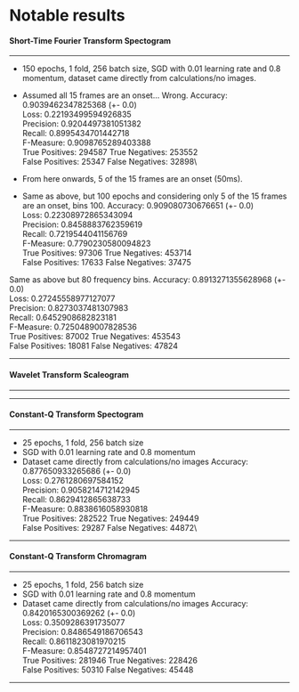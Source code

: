 # Notable results

#### Short-Time Fourier Transform Spectogram
-----------------------------------------------
- 150 epochs, 1 fold, 256 batch size, SGD with 0.01 learning rate and 0.8 momentum, dataset came directly from calculations/no images.
- Assumed all 15 frames are an onset... Wrong.
Accuracy: 0.9039462347825368 (+- 0.0)\
Loss: 0.22193499594926835\
Precision: 0.9204497381051382\
Recall: 0.8995434701442718\
F-Measure: 0.9098765289403388\
True Positives: 294587 True Negatives: 253552\
False Positives: 25347 False Negatives: 32898\

- From here onwards, 5 of the 15 frames are an onset (50ms).
- Same as above, but 100 epochs and considering only 5 of the 15 frames are an onset, bins 100.
Accuracy: 0.909080730676651 (+- 0.0)\
Loss: 0.22308972865343094\
Precision: 0.8458883762359619\
Recall: 0.7219544041156769\
F-Measure: 0.7790230580094823\
True Positives: 97306 True Negatives: 453714\
False Positives: 17633 False Negatives: 37475

Same as above but 80 frequency bins.
Accuracy: 0.8913271355628968 (+- 0.0)\
Loss: 0.27245558977127077\
Precision: 0.8273037481307983\
Recall: 0.6452908682823181\
F-Measure: 0.7250489007828536\
True Positives: 87002 True Negatives: 453543\
False Positives: 18081 False Negatives: 47824

-----------------------------------------------

#### Wavelet Transform Scaleogram
-----------------------------------------------
-----------------------------------------------


#### Constant-Q Transform Spectogram
-----------------------------------------------
- 25 epochs, 1 fold, 256 batch size
- SGD with 0.01 learning rate and 0.8 momentum
- Dataset came directly from calculations/no images
Accuracy: 0.877650933265686 (+- 0.0)\
Loss: 0.2761280697584152\
Precision: 0.9058214712142945\
Recall: 0.8629412865638733\
F-Measure: 0.8838616058930818\
True Positives: 282522 True Negatives: 249449\
False Positives: 29287 False Negatives: 44872\
-----------------------------------------------

#### Constant-Q Transform Chromagram
-----------------------------------------------
- 25 epochs, 1 fold, 256 batch size
- SGD with 0.01 learning rate and 0.8 momentum
- Dataset came directly from calculations/no images
Accuracy: 0.8420165300369262 (+- 0.0)\
Loss: 0.3509286391735077\
Precision: 0.8486549186706543\
Recall: 0.8611823081970215\
F-Measure: 0.8548727214957401\
True Positives: 281946 True Negatives: 228426\
False Positives: 50310 False Negatives: 45448
-----------------------------------------------
